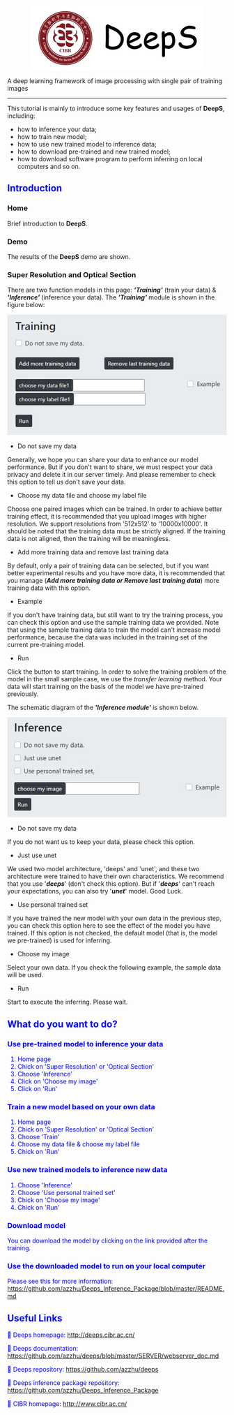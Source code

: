 
<div align='center'>

![logo](../imgs/logo2.jpg)
</div>


A deep learning framework of image processing with single pair of training images

---

This tutorial is mainly to introduce some key features and usages of **DeepS**, including: 

- how to inference your data;
- how to train new model;
- how to use new trained model to inference data;
- how to download pre-trained and new trained model;
- how to download software program to perform inferring on local computers and so on.
 
## <font color=blue> Introduction  </font>

### Home

Brief introduction to **DeepS**.

### Demo

The results of the **DeepS** demo are shown.

### Super Resolution and Optical Section

There are two function models in this page: ***'Training'*** (train your data) & ***'Inference'*** (inference your data). The ***'Training'*** module is shown in the figure below: 

![train](imgs/train.jpg "train")

- Do not save my data

Generally, we hope you can share your data to enhance our model performance. But if you don't want to share, we must respect your data privacy and delete it in our server timely. And please remember to check this option to tell us don't save your data. 

- Choose my data file and choose my label file

Choose one paired images which can be trained. In order to achieve better training effect, it is recommended that you upload images with higher resolution. We support resolutions from '512x512' to '10000x10000'. It should be noted that the training data must be strictly aligned. If the training data is not aligned, then the training will be meaningless.

- Add more training data and remove last training data

By default, only a pair of training data can be selected, but if you want better experimental results and you have more data, it is recommended that you manage (***Add more training data or Remove last training data***) more training data with this option.

- Example

If you don't have training data, but still want to try the training process, you can check this option and use the sample training data we provided. Note that using the sample training data to train the model  can't increase model performance, because the data was included in the training set of the current pre-training model.

- Run

Click the button to start training. In order to solve the training problem of the model in the small sample case, we use the *transfer learning* method. Your data will start training on the basis of the model we have pre-trained previously.

The schematic diagram of the ***'Inference module'*** is shown below.

![inference](imgs/inference.jpg)

- Do not save my data

If you do not want us to keep your data, please check this option. 

- Just use unet

We used two model architecture, 'deeps' and 'unet', and these two architecture were trained to have their own characteristics. We recommend that you use '***deeps***' (don't check this option). But if '***deeps***' can't reach your expectations, you can also try '***unet***' model. Good Luck.

- Use personal trained set

If you have trained the new model with your own data in the previous step, you can check this option here to see the effect of the model you have trained. If this option is not checked, the default model (that is, the model we pre-trained) is used for inferring.

- Choose my image

Select your own data. If you check the following example, the sample data will be used. 

- Run

Start to execute the inferring. Please wait. 

## <font color=blue> What do you want to do?

### Use pre-trained model to inference your data 

1. Home page 
2. Chick on 'Super Resolution' or 'Optical Section' 
3. Choose 'Inference' 
4. Click on 'Choose my image'
5. Click on 'Run' 

### Train a new model based on your own data

1. Home page 
2. Chick on 'Super Resolution' or 'Optical Section' 
3. Choose 'Train' 
4. Choose my data file & choose my label file
5. Chick on 'Run' 

### Use new trained models to inference new data

1. Choose 'Inference' 
2. Choose 'Use personal trained set' 
3. Chick on 'Choose my image' 
5. Chick on 'Run' 

### Download model 

You can download the model by clicking on the link provided after the training. 

### Use the downloaded model to run on your local computer

Please see this for more information: https://github.com/azzhu/Deeps_Inference_Package/blob/master/README.md



## Useful Links

💜 Deeps homepage: http://deeps.cibr.ac.cn/

💜 Deeps documentation: https://github.com/azzhu/deeps/blob/master/SERVER/webserver_doc.md

💜 Deeps repository: https://github.com/azzhu/deeps

💜 Deeps inference package repository: https://github.com/azzhu/Deeps_Inference_Package

💜 CIBR homepage: http://www.cibr.ac.cn/
